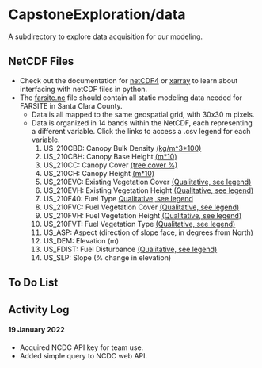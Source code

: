 # CapstoneExploration/data

A subdirectory to explore data acquisition for our modeling.
## NetCDF Files
- Check out the documentation for [netCDF4](https://unidata.github.io/netcdf4-python/) or [xarray](https://xarray.pydata.org/en/stable/) to learn about interfacing with netCDF files in python. 
- The [farsite.nc](https://storage.googleapis.com/modeling_data_farsite/farsite.nc) file should contain all static modeling data needed for FARSITE in Santa Clara County.
  - Data is all mapped to the same geospatial grid, with 30x30 m pixels. 
  - Data is organized in 14 bands within the NetCDF, each representing a different variable. Click the links to access a .csv legend for each variable.
    1. US_210CBD: Canopy Bulk Density [(kg/m^3*100)](https://www.landfire.gov/CSV/LF_Limited/LF19_CBD_210.csv)
    2. US_210CBH: Canopy Base Height [(m*10)](https://www.landfire.gov/CSV/LF_Limited/LF19_CBH_210.csv)
    3. US_210CC: Canopy Cover [(tree cover %)](https://www.landfire.gov/CSV/LF_Limited/LF19_CC_210.csv)
    4. US_210CH: Canopy Height [(m*10)](https://www.landfire.gov/CSV/LF_Limited/LF19_CH_210.csv)
    5. US_210EVC: Existing Vegetation Cover [(Qualitative, see legend)](https://www.landfire.gov/CSV/LF_Limited/LF19_EVC_210.csv)
    6. US_210EVH: Existing Vegetation Height [(Qualitative, see legend)](https://www.landfire.gov/CSV/LF_Limited/LF19_EVH_210.csv)
    7. US_210F40: Fuel Type [Qualitative, see legend](https://www.landfire.gov/CSV/LF_Limited/LF19_F40_210.csv)
    8. US_210FVC: Fuel Vegetation Cover [(Qualitative, see legend)](https://www.landfire.gov/CSV/LF_Limited/LF19_FVC_210.csv)
    9. US_210FVH: Fuel Vegetation Height [(Qualitative, see legend)](https://www.landfire.gov/CSV/LF_Limited/LF19_FVH_210.csv)
    10. US_210FVT: Fuel Vegetation Type [(Qualitative, see legend)](https://www.landfire.gov/CSV/LF_Limited/LF19_FVT_210.csv)
    11. US_ASP: Aspect (direction of slope face, in degrees from North)
    12. US_DEM: Elevation (m)
    13. US_FDIST: Fuel Disturbance [(Qualitative, see legend)](https://www.landfire.gov/CSV/LF_Limited/LF19_FDst_210.csv)
    14. US_SLP: Slope (% change in elevation)

## To Do List


## Activity Log

#### 19 January 2022
- Acquired NCDC API key for team use.
- Added simple query to NCDC web API.
